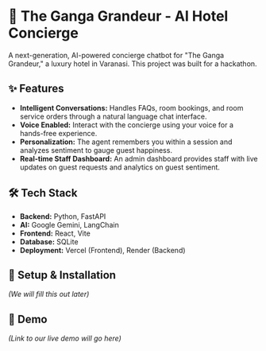 # 🏨 The Ganga Grandeur - AI Hotel Concierge

A next-generation, AI-powered concierge chatbot for "The Ganga Grandeur," a luxury hotel in Varanasi. This project was built for a hackathon.

## ✨ Features

* **Intelligent Conversations:** Handles FAQs, room bookings, and room service orders through a natural language chat interface.
* **Voice Enabled:** Interact with the concierge using your voice for a hands-free experience.
* **Personalization:** The agent remembers you within a session and analyzes sentiment to gauge guest happiness.
* **Real-time Staff Dashboard:** An admin dashboard provides staff with live updates on guest requests and analytics on guest sentiment.

## 🛠️ Tech Stack

* **Backend:** Python, FastAPI
* **AI:** Google Gemini, LangChain
* **Frontend:** React, Vite
* **Database:** SQLite
* **Deployment:** Vercel (Frontend), Render (Backend)

## 🚀 Setup & Installation

*(We will fill this out later)*

## 🔗 Demo

*(Link to our live demo will go here)*
